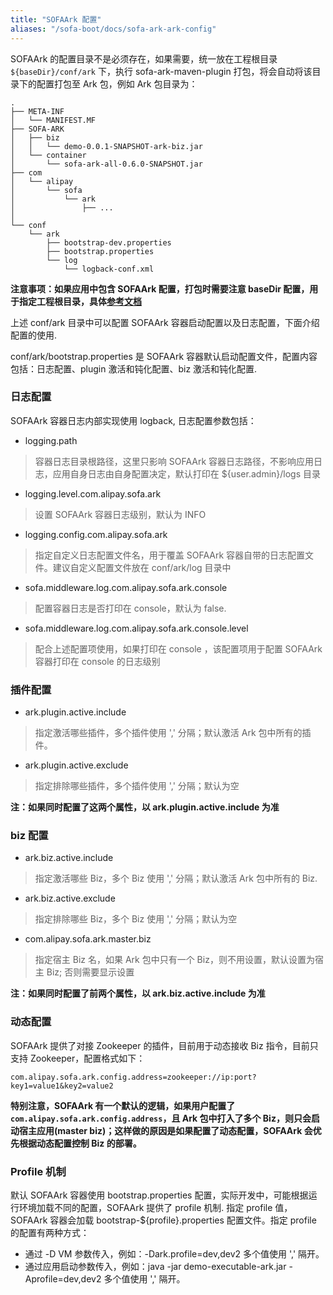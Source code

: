 ```yaml
---
title: "SOFAArk 配置"
aliases: "/sofa-boot/docs/sofa-ark-ark-config"
---
```


SOFAArk 的配置目录不是必须存在，如果需要，统一放在工程根目录 `${baseDir}/conf/ark` 下，执行 sofa-ark-maven-plugin 打包，将会自动将该目录下的配置打包至 Ark 包，例如 Ark 包目录为：

```text
.
├── META-INF
│   └── MANIFEST.MF
├── SOFA-ARK
│   ├── biz
│   │   └── demo-0.0.1-SNAPSHOT-ark-biz.jar
│   └── container
│       └── sofa-ark-all-0.6.0-SNAPSHOT.jar
├── com
│   └── alipay
│       └── sofa
│           └── ark
│               ├── ...
│               
└── conf
    └── ark
        ├── bootstrap-dev.properties
        ├── bootstrap.properties
        └── log
            └── logback-conf.xml
```

**注意事项：如果应用中包含 SOFAArk 配置，打包时需要注意 baseDir 配置，用于指定工程根目录，具体[参考文档](../sofa-ark-ark-jar)**

上述 conf/ark 目录中可以配置 SOFAArk 容器启动配置以及日志配置，下面介绍配置的使用.

conf/ark/bootstrap.properties 是 SOFAArk 容器默认启动配置文件，配置内容包括：日志配置、plugin 激活和钝化配置、biz 激活和钝化配置.

### 日志配置

SOFAArk 容器日志内部实现使用 logback,  日志配置参数包括：

+ logging.path

> 容器日志目录根路径，这里只影响 SOFAArk 容器日志路径，不影响应用日志，应用自身日志由自身配置决定，默认打印在 ${user.admin}/logs 目录

+ logging.level.com.alipay.sofa.ark

> 设置 SOFAArk 容器日志级别，默认为 INFO

+ logging.config.com.alipay.sofa.ark

> 指定自定义日志配置文件名，用于覆盖 SOFAArk 容器自带的日志配置文件。建议自定义配置文件放在 conf/ark/log 目录中

+ sofa.middleware.log.com.alipay.sofa.ark.console

> 配置容器日志是否打印在 console，默认为 false.

+ sofa.middleware.log.com.alipay.sofa.ark.console.level

> 配合上述配置项使用，如果打印在 console ，该配置项用于配置 SOFAArk 容器打印在 console 的日志级别

### 插件配置

+ ark.plugin.active.include

> 指定激活哪些插件，多个插件使用 ',' 分隔；默认激活 Ark 包中所有的插件。

+ ark.plugin.active.exclude

> 指定排除哪些插件，多个插件使用 ',' 分隔；默认为空

**注：如果同时配置了这两个属性，以 ark.plugin.active.include 为准**

### biz 配置

+ ark.biz.active.include

> 指定激活哪些 Biz，多个 Biz 使用 ',' 分隔；默认激活 Ark 包中所有的 Biz.

+ ark.biz.active.exclude

> 指定排除哪些 Biz，多个 Biz 使用 ',' 分隔；默认为空

+ com.alipay.sofa.ark.master.biz

> 指定宿主 Biz 名，如果 Ark 包中只有一个 Biz，则不用设置，默认设置为宿主 Biz; 否则需要显示设置

**注：如果同时配置了前两个属性，以 ark.biz.active.include 为准**

### 动态配置

SOFAArk 提供了对接 Zookeeper 的插件，目前用于动态接收 Biz 指令，目前只支持 Zookeeper，配置格式如下：

```text
com.alipay.sofa.ark.config.address=zookeeper://ip:port?key1=value1&key2=value2
```

**特别注意，SOFAArk 有一个默认的逻辑，如果用户配置了 `com.alipay.sofa.ark.config.address`，且 Ark 包中打入了多个 Biz，则只会启动宿主应用(master biz)；这样做的原因是如果配置了动态配置，SOFAArk 会优先根据动态配置控制 Biz 的部署。**

### Profile 机制

默认 SOFAArk 容器使用 bootstrap.properties 配置，实际开发中，可能根据运行环境加载不同的配置，SOFAArk 提供了 profile 机制. 指定 profile 值，SOFAArk 容器会加载 bootstrap-${profile}.properties 配置文件。指定 profile 的配置有两种方式：

+ 通过 -D  VM 参数传入，例如：-Dark.profile=dev,dev2  多个值使用 ',' 隔开。
+ 通过应用启动参数传入，例如：java -jar demo-executable-ark.jar -Aprofile=dev,dev2 多个值使用 ',' 隔开。
